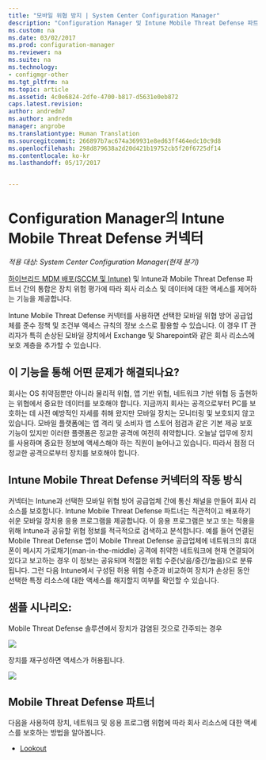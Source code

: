 ```yaml
---
title: "모바일 위협 방지 | System Center Configuration Manager"
description: "Configuration Manager 및 Intune Mobile Threat Defense 파트너를 사용하여 장치, 네트워크 및 응용 프로그램 위험에 따라 회사 리소스에 대한 액세스를 제한합니다."
ms.custom: na
ms.date: 03/02/2017
ms.prod: configuration-manager
ms.reviewer: na
ms.suite: na
ms.technology:
- configmgr-other
ms.tgt_pltfrm: na
ms.topic: article
ms.assetid: 4c0e6824-2dfe-4700-b817-d5631e0eb872
caps.latest.revision: 
author: andredm7
ms.author: andredm
manager: angrobe
ms.translationtype: Human Translation
ms.sourcegitcommit: 266897b7ac674a369931e8ed63ff464edc10c9d8
ms.openlocfilehash: 298d879638a2d20d421b19752cb5f20f6725df14
ms.contentlocale: ko-kr
ms.lasthandoff: 05/17/2017


---
```

# <a name="intune-mobile-threat-defense-connectors-in-configuration-manager"></a>Configuration Manager의 Intune Mobile Threat Defense 커넥터

*적용 대상: System Center Configuration Manager(현재 분기)*

[하이브리드 MDM 배포(SCCM 및 Intune)](https://docs.microsoft.com/en-us/sccm/mdm/understand/choose-between-standalone-intune-and-hybrid-mobile-device-management) 및 Intune과 Mobile Threat Defense 파트너 간의 통합은 장치 위험 평가에 따라 회사 리소스 및 데이터에 대한 액세스를 제어하는 기능을 제공합니다.

Intune Mobile Threat Defense 커넥터를 사용하면 선택한 모바일 위협 방어 공급업체를 준수 정책 및 조건부 액세스 규칙의 정보 소스로 활용할 수 있습니다. 이 경우 IT 관리자가 특히 손상된 모바일 장치에서 Exchange 및 Sharepoint와 같은 회사 리소스에 보호 계층을 추가할 수 있습니다.

## <a name="what-problem-does-this-solve"></a>이 기능을 통해 어떤 문제가 해결되나요?

회사는 OS 취약점뿐만 아니라 물리적 위협, 앱 기반 위협, 네트워크 기반 위협 등 출현하는 위협에서 중요한 데이터를 보호해야 합니다.
지금까지 회사는 공격으로부터 PC를 보호하는 데 사전 예방적인 자세를 취해 왔지만 모바일 장치는 모니터링 및 보호되지 않고 있습니다. 모바일 플랫폼에는 앱 격리 및 소비자 앱 스토어 점검과 같은 기본 제공 보호 기능이 있지만 이러한 플랫폼은 정교한 공격에 여전히 취약합니다. 오늘날 업무에 장치를 사용하며 중요한 정보에 액세스해야 하는 직원이 늘어나고 있습니다. 따라서 점점 더 정교한 공격으로부터 장치를 보호해야 합니다.

## <a name="how-the-intune-mobile-threat-defense-connectors-work"></a>Intune Mobile Threat Defense 커넥터의 작동 방식

커넥터는 Intune과 선택한 모바일 위협 방어 공급업체 간에 통신 채널을 만들어 회사 리소스를 보호합니다. Intune Mobile Threat Defense 파트너는 직관적이고 배포하기 쉬운 모바일 장치용 응용 프로그램을 제공합니다. 이 응용 프로그램은 보고 또는 적용을 위해 Intune과 공유할 위협 정보를 적극적으로 검색하고 분석합니다. 예를 들어 연결된 Mobile Threat Defense 앱이 Mobile Threat Defense 공급업체에 네트워크의 휴대폰이 메시지 가로채기(man-in-the-middle) 공격에 취약한 네트워크에 현재 연결되어 있다고 보고하는 경우 이 정보는 공유되며 적절한 위험 수준(낮음/중간/높음)으로 분류됩니다. 그런 다음 Intune에서 구성된 허용 위험 수준과 비교하여 장치가 손상된 동안 선택한 특정 리소스에 대한 액세스를 해지할지 여부를 확인할 수 있습니다.

## <a name="sample-scenarios"></a>샘플 시나리오:

Mobile Threat Defense 솔루션에서 장치가 감염된 것으로 간주되는 경우

![](http://i.imgur.com/Li1WUOU.png)

장치를 재구성하면 액세스가 허용됩니다.

![](http://i.imgur.com/VCIwpdz.png)

## <a name="mobile-threat-defense-partners"></a>Mobile Threat Defense 파트너

다음을 사용하여 장치, 네트워크 및 응용 프로그램 위험에 따라 회사 리소스에 대한 액세스를 보호하는 방법을 알아봅니다.

- [Lookout](https://docs.microsoft.com/sccm/protect/deploy-use/lookout-mobile-threat-defense-in-configuration-manager)
